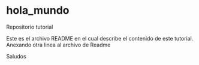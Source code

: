 # hola_mundo
Repositorio tutorial

Este es el archivo README en el cual describe el contenido de este tutorial.
Anexando otra linea al archivo de Readme

Saludos
